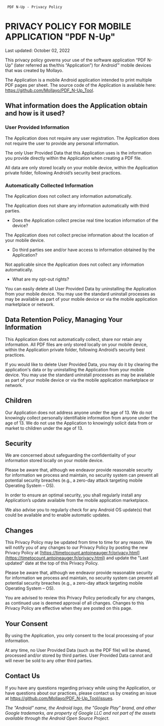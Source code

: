      PDF N-Up - Privacy Policy  

PRIVACY POLICY FOR MOBILE APPLICATION "PDF N-Up"
=====================================================

Last updated: October 02, 2022

This privacy policy governs your use of the software application “PDF N-Up” (later referred as the/this “Application”) for Android™ mobile devices that was created by Mollayo.

The Application is a mobile Android application intended to print multiple PDF pages per sheet. The source code of the Application is available here: https://github.com/Mollayo/PDF_N-Up_Tool.

What information does the Application obtain and how is it used?
----------------------------------------------------------------

### User Provided Information

The Application does not require any user registration. The Application does not require the user to provide any personal information.

The only User Provided Data that this Application uses is the information you provide directly within the Application when creating a PDF file.

All data are only stored locally on your mobile device, within the Application private folder, following Android’s security best practices.

### Automatically Collected Information

The Application does not collect any information automatically.

The Application does not share any information automatically with third parties.

*   Does the Application collect precise real time location information of the device?

The Application does not collect precise information about the location of your mobile device.

*   Do third parties see and/or have access to information obtained by the Application?

Not applicable since the Application does not collect any information automatically.

*   What are my opt-out rights?

You can easily delete all User Provided Data by uninstalling the Application from your mobile device. You may use the standard uninstall processes as may be available as part of your mobile device or via the mobile application marketplace or network.

Data Retention Policy, Managing Your Information
------------------------------------------------

This Application does not automatically collect, share nor retain any information. All PDF files are only stored locally on your mobile device, within the Application private folder, following Android’s security best practices.


If you would like to delete User Provided Data, you may do it by clearing the application's data or by uninstalling the Application from your mobile device. You may use the standard uninstall processes as may be available as part of your mobile device or via the mobile application marketplace or network.

Children
--------

Our Application does not address anyone under the age of 13. We do not knowingly collect personally identifiable information from anyone under the age of 13. We do not use the Application to knowingly solicit data from or market to children under the age of 13.

Security
--------

We are concerned about safeguarding the confidentiality of your information stored locally on your mobile device.

Please be aware that, although we endeavor provide reasonable security for information we process and maintain, no security system can prevent all potential security breaches (e.g., a zero-day attack targeting mobile Operating System – OS).

In order to ensure an optimal security, you shall regularly install any Application’s update available from the mobile application marketplace.

We also advise you to regularly check for any Android OS update(s) that could be available and to enable automatic updates.

Changes
-------

This Privacy Policy may be updated from time to time for any reason. We will notify you of any changes to our Privacy Policy by posting the new Privacy Policy at [https://timetocount.antoineauger.fr/privacy.html](https://timetocount.antoineauger.fr/privacy.html) and update the "Last updated" date at the top of this Privacy Policy.

Please be aware that, although we endeavor provide reasonable security for information we process and maintain, no security system can prevent all potential security breaches (e.g., a zero-day attack targeting mobile Operating System – OS).

You are advised to review this Privacy Policy periodically for any changes, as continued use is deemed approval of all changes. Changes to this Privacy Policy are effective when they are posted on this page.

Your Consent
------------

By using the Application, you only consent to the local processing of your information.

At any time, no User Provided Data (such as the PDF file) will be shared, processed and/or stored by third parties. User Provided Data cannot and will never be sold to any other third parties.

Contact Us
----------

If you have any questions regarding privacy while using the Application, or have questions about our practices, please contact us by creating an issue at https://github.com/Mollayo/PDF_N-Up_Tool/issues.

_The "Android" name, the Android logo, the "Google Play" brand, and other Google trademarks, are property of Google LLC and not part of the assets available through the Android Open Source Project._
